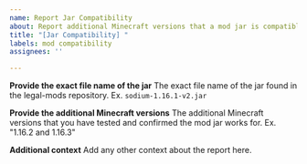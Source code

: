 ```yaml
---
name: Report Jar Compatibility
about: Report additional Minecraft versions that a mod jar is compatible with.
title: "[Jar Compatibility] "
labels: mod compatibility
assignees: ''

---
```


**Provide the exact file name of the jar**
The exact file name of the jar found in the legal-mods repository. Ex. `sodium-1.16.1-v2.jar`

**Provide the additional Minecraft versions**
The additional Minecraft versions that you have tested and confirmed the mod jar works for. Ex. "1.16.2 and 1.16.3"

**Additional context**
Add any other context about the report here.
